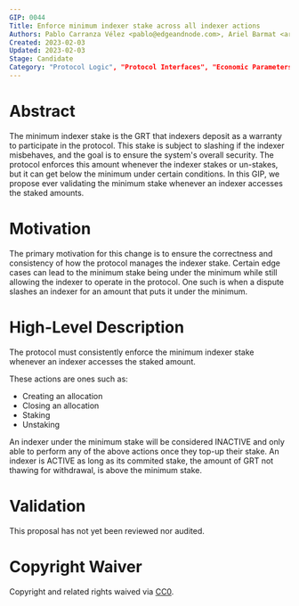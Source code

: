 ```yaml
---
GIP: 0044
Title: Enforce minimum indexer stake across all indexer actions
Authors: Pablo Carranza Vélez <pablo@edgeandnode.com>, Ariel Barmat <ariel@edgeandnode.com>, Tomás Migone <tomas@edgeandnode.com>
Created: 2023-02-03
Updated: 2023-02-03
Stage: Candidate
Category: "Protocol Logic", "Protocol Interfaces", "Economic Parameters"
---
```


# Abstract

The minimum indexer stake is the GRT that indexers deposit as a warranty to participate in the protocol. This stake is subject to slashing if the indexer misbehaves, and the goal is to ensure the system's overall security. The protocol enforces this amount whenever the indexer stakes or un-stakes, but it can get below the minimum under certain conditions. In this GIP, we propose ever validating the minimum stake whenever an indexer accesses the staked amounts.

# Motivation

The primary motivation for this change is to ensure the correctness and consistency of how the protocol manages the indexer stake. Certain edge cases can lead to the minimum stake being under the minimum while still allowing the indexer to operate in the protocol. One such is when a dispute slashes an indexer for an amount that puts it under the minimum.

# High-Level Description

The protocol must consistently enforce the minimum indexer stake whenever an indexer accesses the staked amount.

These actions are ones such as:

- Creating an allocation
- Closing an allocation
- Staking
- Unstaking

An indexer under the minimum stake will be considered INACTIVE and only able to perform any of the above actions once they top-up their stake. An indexer is ACTIVE as long as its commited stake, the amount of GRT not thawing for withdrawal, is above the minimum stake.

# Validation

This proposal has not yet been reviewed nor audited.

# Copyright Waiver

Copyright and related rights waived via [CC0](https://creativecommons.org/publicdomain/zero/1.0/).
